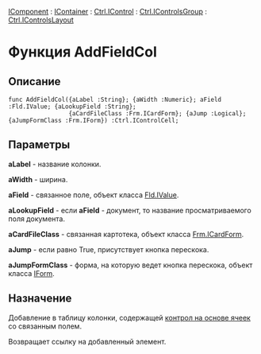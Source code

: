 ﻿---
Link: Com.Ctrl.IControlsLayout.@AddFieldCol
---

[IComponent](topic:Com.Custom.ComClasses.IComponent.Default) :
[IContainer](topic:Com.Custom.ComClasses.IContainer.Default) :
[Ctrl.IControl](topic:Com.Custom.ComClasses.Ctrl.IControl.Default) :
[Ctrl.IControlsGroup](topic:Com.Custom.ComClasses.Ctrl.IControlsGroup.Default) :
[Ctrl.IControlsLayout](Default)

# Функция AddFieldCol

## Описание

    func AddFieldCol({aLabel :String}; {aWidth :Numeric}; aField :Fld.IValue; {aLookupField :String};
                     {aCardFileClass :Frm.ICardForm}; {aJump :Logical}; {aJumpFormClass :Frm.IForm}) :Ctrl.IControlCell;

## Параметры

**aLabel** - название колонки.

**aWidth** - ширина.

**aField** - связанное поле, объект класса [Fld.IValue](topic:.Custom.ComClasses.Fld.IValue.Default).

**aLookupField** - если **aField** - документ, то название просматриваемого поля документа.

**aCardFileClass** - связанная картотека, объект класса [Frm.ICardForm](topic:.Custom.ComClasses.Frm.ICardForm.Default).

**aJump** - если равно True, присутствует кнопка перескока.

**aJumpFormClass** - форма, на которую ведет кнопка перескока, объект класса [IForm](topic:.Custom.ComClasses.Frm.IForm.Default).

## Назначение

Добавление в таблицу колонки, содержащей
[контрол на основе ячеек](topic:.Custom.ComClasses.Ctrl.IControlCell.Default) со связанным полем.

Возвращает ссылку на добавленный элемент.